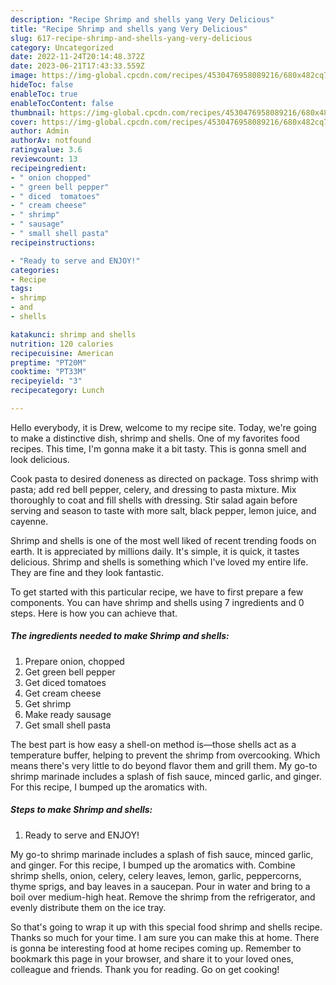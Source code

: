 ```yaml
---
description: "Recipe Shrimp and shells yang Very Delicious"
title: "Recipe Shrimp and shells yang Very Delicious"
slug: 617-recipe-shrimp-and-shells-yang-very-delicious
category: Uncategorized
date: 2022-11-24T20:14:48.372Z
date: 2023-06-21T17:43:33.559Z
image: https://img-global.cpcdn.com/recipes/4530476958089216/680x482cq70/shrimp-and-shells-recipe-main-photo.jpg
hideToc: false
enableToc: true
enableTocContent: false
thumbnail: https://img-global.cpcdn.com/recipes/4530476958089216/680x482cq70/shrimp-and-shells-recipe-main-photo.jpg
cover: https://img-global.cpcdn.com/recipes/4530476958089216/680x482cq70/shrimp-and-shells-recipe-main-photo.jpg
author: Admin
authorAv: notfound
ratingvalue: 3.6
reviewcount: 13
recipeingredient:
- " onion chopped"
- " green bell pepper"
- " diced  tomatoes"
- " cream cheese"
- " shrimp"
- " sausage"
- " small shell pasta"
recipeinstructions:

- "Ready to serve and ENJOY!"
categories:
- Recipe
tags:
- shrimp
- and
- shells

katakunci: shrimp and shells 
nutrition: 120 calories
recipecuisine: American
preptime: "PT20M"
cooktime: "PT33M"
recipeyield: "3"
recipecategory: Lunch

---
```



Hello everybody, it is Drew, welcome to my recipe site. Today, we're going to make a distinctive dish, shrimp and shells. One of my favorites food recipes. This time, I'm gonna make it a bit tasty. This is gonna smell and look delicious.

Cook pasta to desired doneness as directed on package. Toss shrimp with pasta; add red bell pepper, celery, and dressing to pasta mixture. Mix thoroughly to coat and fill shells with dressing. Stir salad again before serving and season to taste with more salt, black pepper, lemon juice, and cayenne.

Shrimp and shells is one of the most well liked of recent trending foods on earth. It is appreciated by millions daily. It's simple, it is quick, it tastes delicious. Shrimp and shells is something which I've loved my entire life. They are fine and they look fantastic.


To get started with this particular recipe, we have to first prepare a few components. You can have shrimp and shells using 7 ingredients and 0 steps. Here is how you can achieve that.

<!--inarticleads1-->

##### The ingredients needed to make Shrimp and shells:

1. Prepare  onion, chopped
1. Get  green bell pepper
1. Get  diced  tomatoes
1. Get  cream cheese
1. Get  shrimp
1. Make ready  sausage
1. Get  small shell pasta


The best part is how easy a shell-on method is—those shells act as a temperature buffer, helping to prevent the shrimp from overcooking. Which means there&#39;s very little to do beyond flavor them and grill them. My go-to shrimp marinade includes a splash of fish sauce, minced garlic, and ginger. For this recipe, I bumped up the aromatics with. 

<!--inarticleads2-->

##### Steps to make Shrimp and shells:


1. Ready to serve and ENJOY!

My go-to shrimp marinade includes a splash of fish sauce, minced garlic, and ginger. For this recipe, I bumped up the aromatics with. Combine shrimp shells, onion, celery, celery leaves, lemon, garlic, peppercorns, thyme sprigs, and bay leaves in a saucepan. Pour in water and bring to a boil over medium-high heat. Remove the shrimp from the refrigerator, and evenly distribute them on the ice tray. 

So that's going to wrap it up with this special food shrimp and shells recipe. Thanks so much for your time. I am sure you can make this at home. There is gonna be interesting food at home recipes coming up. Remember to bookmark this page in your browser, and share it to your loved ones, colleague and friends. Thank you for reading. Go on get cooking!
